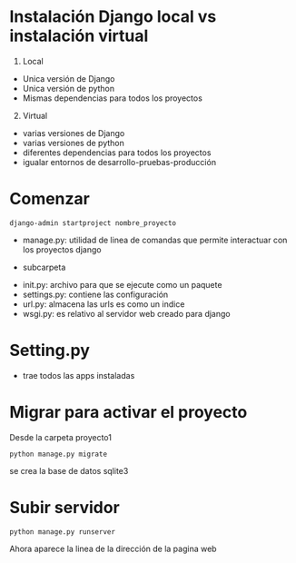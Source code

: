 # Instalación Django local vs instalación virtual

1. Local

- Unica versión de Django
- Unica versión de python
- Mismas dependencias para todos los proyectos

2. Virtual

- varias versiones de Django
- varias versiones de python
- diferentes dependencias para todos los proyectos
- igualar entornos de desarrollo-pruebas-producción

# Comenzar

```
django-admin startproject nombre_proyecto
```

- manage.py: utilidad de linea de comandas que permite interactuar con los proyectos django
* subcarpeta
- init.py: archivo para que se ejecute como un paquete
- settings.py: contiene las configuración
- url.py: almacena las urls es como un indice
- wsgi.py: es relativo al servidor web creado para django

# Setting.py

* trae todos las apps instaladas

# Migrar para activar el proyecto

Desde la carpeta proyecto1

```
python manage.py migrate
```

se crea la base de datos sqlite3

# Subir servidor

```
python manage.py runserver
```

Ahora aparece la linea de la dirección de la pagina web